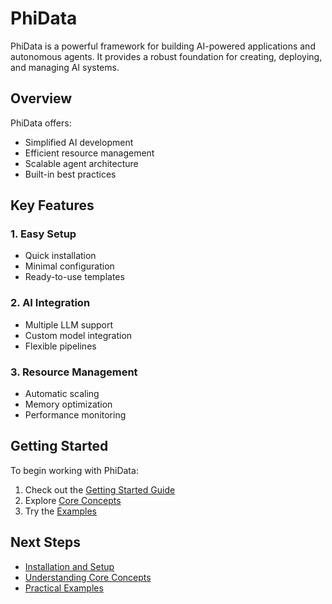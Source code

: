 # PhiData

PhiData is a powerful framework for building AI-powered applications and autonomous agents. It provides a robust foundation for creating, deploying, and managing AI systems.

## Overview

PhiData offers:
- Simplified AI development
- Efficient resource management
- Scalable agent architecture
- Built-in best practices

## Key Features

### 1. Easy Setup
- Quick installation
- Minimal configuration
- Ready-to-use templates

### 2. AI Integration
- Multiple LLM support
- Custom model integration
- Flexible pipelines

### 3. Resource Management
- Automatic scaling
- Memory optimization
- Performance monitoring

## Getting Started

To begin working with PhiData:
1. Check out the [Getting Started Guide](./getting-started)
2. Explore [Core Concepts](./core-concepts)
3. Try the [Examples](./examples)

## Next Steps

- [Installation and Setup](./getting-started)
- [Understanding Core Concepts](./core-concepts)
- [Practical Examples](./examples)